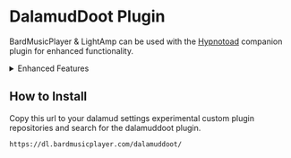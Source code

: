 # DalamudDoot Plugin

BardMusicPlayer & LightAmp can be used with the [Hypnotoad](https://github.com/BardMusicPlayer/DalamudDoot) companion plugin for enhanced functionality.

<details>
<summary>Enhanced Features</summary>

    * Output lyrics.
    * Chat while performing.
    * Direct instrument open & close.
    * Direct ensemble ready / accept.
    * Improved note playing.
    * Set graphics toggle.
    
    And much more!
</details>

## How to Install

Copy this url to your dalamud settings experimental custom plugin repositories and search for the dalamuddoot plugin.

`https://dl.bardmusicplayer.com/dalamuddoot/`
